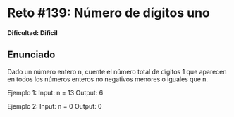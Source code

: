 # Reto #139: Número de dígitos uno

#### Dificultad: Dificil

## Enunciado

Dado un número entero n, cuente el número total de dígitos 1 que aparecen en todos los números enteros no negativos menores o iguales que n.

Ejemplo 1:
Input: n = 13
Output: 6

Ejemplo 2:
Input: n = 0
Output: 0
